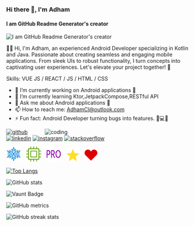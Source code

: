 ### Hi there 👋,  I'm Adham
#### I am GitHub Readme Generator's creator
![I am GitHub Readme Generator's creator](https://img.freepik.com/free-photo/man-neon-suit-sits-chair-with-neon-sign-that-says-word-it_188544-27011.jpg?w=1380&t=st=1704955005~exp=1704955605~hmac=1b7c4b811abb634c7620eaf9ce20c6b291fe5df7edad7390c569bddbf49cadb2)

👨‍💻 Hi, I'm Adham, an experienced Android Developer specializing in Kotlin and Java. Passionate about creating seamless and engaging mobile applications. From sleek UIs to robust functionality, I turn concepts into captivating user experiences. Let's elevate your project together! 🚀



Skills: VUE JS / REACT / JS / HTML / CSS

- 🔭 I’m currently working on Android applications 📱 
- 🌱 I’m currently learning Ktor,JetpackCompose,RESTful API 
- 💬 Ask me about Android applications 📱 
- 📫 How to reach me: AdhamCl@outlook.com 
- ⚡ Fun fact: Android Developer turning bugs into features. 🐞💻📱 

<img align="right" alt="coding" width="400" src="https://i.pinimg.com/originals/88/15/63/881563d6444b370fa4ceea0c3183bb4c.gif">

[<img src='https://cdn.jsdelivr.net/npm/simple-icons@3.0.1/icons/github.svg' alt='github' height='40'>](https://github.com/adhamcl)  [<img src='https://cdn.jsdelivr.net/npm/simple-icons@3.0.1/icons/linkedin.svg' alt='linkedin' height='40'>](https://www.linkedin.com/in/rafik-kroubi/)  [<img src='https://cdn.jsdelivr.net/npm/simple-icons@3.0.1/icons/instagram.svg' alt='instagram' height='40'>](https://www.instagram.com/adhamcl7/)  [<img src='https://cdn.jsdelivr.net/npm/simple-icons@3.0.1/icons/stackoverflow.svg' alt='stackoverflow' height='40'>](https://stackoverflow.com/users/adham)  

<a href='https://archiveprogram.github.com/'><img src='https://raw.githubusercontent.com/acervenky/animated-github-badges/master/assets/acbadge.gif' width='40' height='40'></a> <a href='https://docs.github.com/en/developers'><img src='https://raw.githubusercontent.com/acervenky/animated-github-badges/master/assets/devbadge.gif' width='40' height='40'></a> <a href='https://github.com/pricing'><img src='https://raw.githubusercontent.com/acervenky/animated-github-badges/master/assets/pro.gif' width='40' height='40'></a> <a href='https://stars.github.com/'><img src='https://raw.githubusercontent.com/acervenky/animated-github-badges/master/assets/starbadge.gif' width='35' height='35'></a> <a href='https://docs.github.com/en/github/supporting-the-open-source-community-with-github-sponsors'><img src='https://raw.githubusercontent.com/acervenky/animated-github-badges/master/assets/sponsorbadge.gif' width='35' height='35'></a> 

[![Top Langs](https://github-readme-stats.vercel.app/api/top-langs/?username=adhamcl)](https://github.com/anuraghazra/github-readme-stats)

![GitHub stats](https://github-readme-stats.vercel.app/api?username=adhamcl&show_icons=true&count_private=true)  

![Vaunt Badge](https://api.vaunt.dev/v1/github/entities/adhamcl/contributions?format=svg&private=true)  

![GitHub metrics](https://metrics.lecoq.io/adhamcl)  

![GitHub streak stats](https://streak-stats.demolab.com/?user=adhamcl)  

